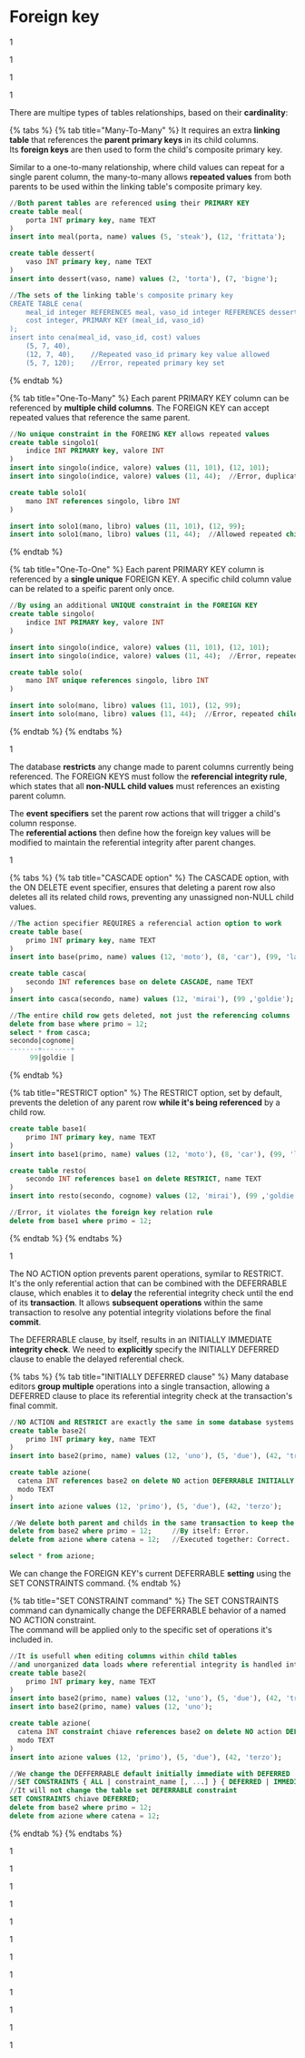 # Foreign key

1

1

1

1

There are multipe types of tables relationships, based on their **cardinality**:

{% tabs %}
{% tab title="Many-To-Many" %}
It requires an extra **linking table** that references the **parent primary keys** in its child columns.\
Its **foreign keys** are then used to form the child's composite primary key.

Similar to a one-to-many relationship, where child values can repeat for a single parent column, the many-to-many allows **repeated values** from both parents to be used within the linking table's composite primary key.

```sql
//Both parent tables are referenced using their PRIMARY KEY
create table meal(
    porta INT primary key, name TEXT
)
insert into meal(porta, name) values (5, 'steak'), (12, 'frittata');

create table dessert(
    vaso INT primary key, name TEXT
)
insert into dessert(vaso, name) values (2, 'torta'), (7, 'bigne');

//The sets of the linking table's composite primary key
CREATE TABLE cena(
    meal_id integer REFERENCES meal, vaso_id integer REFERENCES dessert,
    cost integer, PRIMARY KEY (meal_id, vaso_id)
);
insert into cena(meal_id, vaso_id, cost) values 
    (5, 7, 40),
    (12, 7, 40),    //Repeated vaso_id primary key value allowed
    (5, 7, 120);    //Error, repeated primary key set 
```
{% endtab %}

{% tab title="One-To-Many" %}
Each parent PRIMARY KEY column can be referenced by **multiple child columns**. The FOREIGN KEY can accept repeated values that reference the same parent.

```sql
//No unique constraint in the FOREING KEY allows repeated values
create table singolo1(
    indice INT PRIMARY key, valore INT
)
insert into singolo(indice, valore) values (11, 101), (12, 101);
insert into singolo(indice, valore) values (11, 44);  //Error, duplicated parent

create table solo1(
    mano INT references singolo, libro INT
)

insert into solo1(mano, libro) values (11, 101), (12, 99);
insert into solo1(mano, libro) values (11, 44);  //Allowed repeated child value
```
{% endtab %}

{% tab title="One-To-One" %}
Each parent PRIMARY KEY column is referenced by a **single unique** FOREIGN KEY. A specific child column value can be related to a speific parent only once.

```sql
//By using an additional UNIQUE constraint in the FOREIGN KEY
create table singolo(
    indice INT PRIMARY key, valore INT
)

insert into singolo(indice, valore) values (11, 101), (12, 101);
insert into singolo(indice, valore) values (11, 44);  //Error, repeated primary

create table solo(
    mano INT unique references singolo, libro INT
)

insert into solo(mano, libro) values (11, 101), (12, 99);
insert into solo(mano, libro) values (11, 44);  //Error, repeated child value
```
{% endtab %}
{% endtabs %}

1

The database **restricts** any change made to parent columns currently being referenced.                                                                                                                                                                                      The FOREIGN KEYS must follow the **referencial integrity rule**, which states that all **non-NULL child values** must references an existing parent column.

The **event specifiers** set the parent row actions that will trigger a child's column response.\
The **referential actions** then define how the foreign key values will be modified to maintain the referential integrity after parent changes.

1

{% tabs %}
{% tab title="CASCADE option" %}
The CASCADE option, with the ON DELETE event specifier, ensures that deleting a parent row also deletes all its related child rows, preventing any unassigned non-NULL child values.

```sql
//The action specifier REQUIRES a referencial action option to work
create table base(
    primo INT primary key, name TEXT
)
insert into base(primo, name) values (12, 'moto'), (8, 'car'), (99, 'lambo');

create table casca(
    secondo INT references base on delete CASCADE, name TEXT
)
insert into casca(secondo, name) values (12, 'mirai'), (99 ,'goldie');

//The entire child row gets deleted, not just the referencing columns
delete from base where primo = 12;
select * from casca;
secondo|cognome|
-------+-------+
     99|goldie |
```
{% endtab %}

{% tab title="RESTRICT option" %}
The RESTRICT option, set by default, prevents the deletion of any parent row **while it's being referenced** by a child row.

```sql
create table base1(
    primo INT primary key, name TEXT
)
insert into base1(primo, name) values (12, 'moto'), (8, 'car'), (99, 'lambo');

create table resto(
    secondo INT references base1 on delete RESTRICT, name TEXT
)
insert into resto(secondo, cognome) values (12, 'mirai'), (99 ,'goldie');

//Error, it violates the foreign key relation rule
delete from base1 where primo = 12; 
```
{% endtab %}
{% endtabs %}

1

The NO ACTION option prevents parent operations, symilar to RESTRICT.\
It's the only referential action that can be combined with the DEFERRABLE clause, which enables it to **delay** the referential integrity check until the end of its **transaction**. It allows **subsequent operations** within the same transaction to resolve any potential integrity violations before the final **commit**.

The DEFERRABLE clause, by itself, results in an INITIALLY IMMEDIATE **integrity check**. We need to **explicitly** specify the INITIALLY DEFERRED clause to enable the delayed referential check.

{% tabs %}
{% tab title="INITIALLY DEFERRED clause" %}
Many database editors **group multiple** operations into a single transaction, allowing a DEFERRED clause to place its referential integrity check at the transaction's final commit.

```sql
//NO ACTION and RESTRICT are exactly the same in some database systems
create table base2(
    primo INT primary key, name TEXT
)
insert into base2(primo, name) values (12, 'uno'), (5, 'due'), (42, 'tre');

create table azione(
  catena INT references base2 on delete NO action DEFERRABLE INITIALLY DEFERRED,
  modo TEXT
)
insert into azione values (12, 'primo'), (5, 'due'), (42, 'terzo');

//We delete both parent and childs in the same transaction to keep the integrity
delete from base2 where primo = 12;     //By itself: Error.
delete from azione where catena = 12;   //Executed together: Correct.

select * from azione;
```

We can change the FOREIGN KEY's current DEFERRABLE **setting** using the SET CONSTRAINTS command.
{% endtab %}

{% tab title="SET CONSTRAINT command" %}
The SET CONSTRAINTS command can dynamically change the DEFERRABLE behavior of a named NO ACTION constraint.\
The command will be applied only to the specific set of operations it's included in.

```sql
//It is usefull when editing columns within child tables
//and unorganized data loads where referential integrity is handled internally.
create table base2(
    primo INT primary key, name TEXT
)
insert into base2(primo, name) values (12, 'uno'), (5, 'due'), (42, 'tre');
insert into base2(primo, name) values (12, 'uno');

create table azione(
  catena INT constraint chiave references base2 on delete NO action DEFERRABLE,
  modo TEXT
)
insert into azione values (12, 'primo'), (5, 'due'), (42, 'terzo');

//We change the DEFFERRABLE default initially immediate with DEFERRED
//SET CONSTRAINTS { ALL | constraint_name [, ...] } { DEFERRED | IMMEDIATE };
//It will not change the table set DEFERRABLE constraint
SET CONSTRAINTS chiave DEFERRED;
delete from base2 where primo = 12;
delete from azione where catena = 12;
```
{% endtab %}
{% endtabs %}

1

1

1

1

1

1

1

1

1

1

1

1
